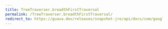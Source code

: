 ```yaml
---
title: TreeTraverser.breadthFirstTraversal
permalink: /TreeTraverser.breadthFirstTraversal/
redirect_to: https://guava.dev/releases/snapshot-jre/api/docs/com/google/common/collect/TreeTraverser.html#breadthFirstTraversal-T-
---
```


